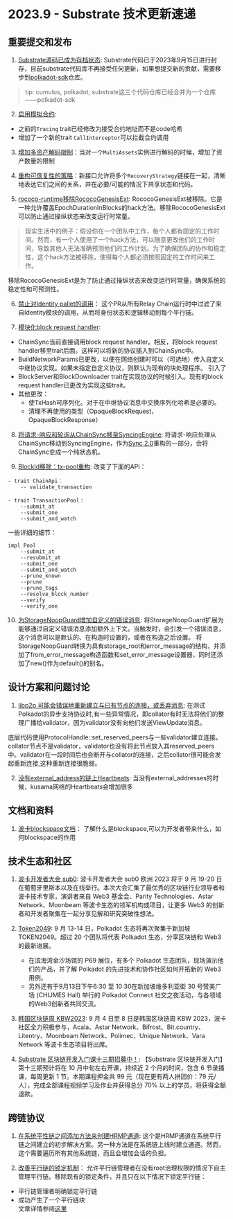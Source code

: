 # 2023.9 - Substrate 技术更新速递

## 重要提交和发布

1. [Substrate源码已成为存档状态](https://github.com/paritytech/substrate): Substrate代码已于2023年9月15日进行封存，目前substrate代码库不再接受任何更新，如果想提交新的贡献，需要移步到[polkadot-sdk](https://github.com/paritytech/polkadot-sdk)仓库。
> tip: cumulus, polkadot, substrate这三个代码仓库已经合并为一个仓库——polkadot-sdk


2. [启用模拟合约](https://github.com/paritytech/polkadot-sdk/pull/1331): 
- 之前的`Tracing` trait已经修改为接受合约地址而不是code哈希
- 增加了一个新的trait `CallInterceptor`可以拦截合约调用

3. [增加多资产解码限制](https://github.com/paritytech/polkadot-sdk/pull/1395)：当对一个`MultiAssets`实例进行解码的时候，增加了资产数量的限制

4. [重构可恢复性的策略](https://github.com/paritytech/polkadot-sdk/pull/1457)：新接口允许将多个`RecoveryStrategy`链接在一起，清晰地表达它们之间的关系，并在必要/可能的情况下共享状态和代码。

5. [rococo-runtime移除RococoGenesisExt](https://github.com/paritytech/polkadot-sdk/pull/1490): RococoGenesisExt被移除。它是一种允许覆盖EpochDurationInBlocks的hack方法。移除RococoGenesisExt可以防止通过操纵状态来改变运行时常量。

> 现实生活中的例子：假设你在一个团队中工作，每个人都有固定的工作时间。然而，有一个人使用了一个hack方法，可以随意更改他们的工作时间，导致其他人无法准确预测他们的工作计划。为了确保团队的协作和稳定性，这个hack方法被移除，使得每个人都必须按照固定的工作时间来工作。

移除RococoGenesisExt是为了防止通过操纵状态来改变运行时常量，确保系统的稳定性和可预测性。

6. [禁止对Identity pallet的调用](https://github.com/paritytech/polkadot-sdk/pull/1476)： 这个PR从所有Relay Chain运行时中过滤了来自Identity模块的调用，从而将身份状态和逻辑移动到每个平行链。

7. [模块化block request handler](https://github.com/paritytech/polkadot-sdk/pull/1524): 
- ChainSync当前直接调用block request handler。相反，将block request handler移至trait后面。这样可以将新的协议插入到ChainSync中。 
- BuildNetworkParams已更改，以便在网络创建时可以（可选地）传入自定义中继协议实现。如果未指定自定义协议，则默认为现有的块处理程序。 引入了
- BlockServer和BlockDownloader trait在实现协议的时候引入。现有的block request handler已更改为实现这些trait。 
- 其他更改：
    - 使TxHash可序列化。对于在中继协议消息中交换序列化哈希是必要的。 
    - 清理不再使用的类型（OpaqueBlockRequest，OpaqueBlockResponse）

8. [将请求-响应和轮询从ChainSync移至SyncingEngine](https://github.com/paritytech/polkadot-sdk/pull/1650): 将请求-响应处理从ChainSync移动到SyncingEngine，作为[Sync 2.0](https://github.com/paritytech/polkadot-sdk/issues/534)重构的一部分，会将ChainSync变成一个纯状态机。

9. [BlockId移除：tx-pool重构](https://github.com/paritytech/polkadot-sdk/pull/1678): 
改变了下面的API：
```
- trait ChainApi：
    -- validate_transaction

- trait TransactionPool：
    --submit_at
    --submit_one
    --submit_and_watch
```

一些详细的细节：
```
impl Pool
    --submit_at
    --resubmit_at
    --submit_one
    --submit_and_watch
    --prune_known
    --prune
    --prune_tags
    --resolve_block_number
    --verify
    --verify_one
```

10. [为StorageNoopGuard增加自定义的错误消息](https://github.com/paritytech/polkadot-sdk/pull/1727): 将StorageNoopGuard扩展为能够通过自定义错误消息添加额外上下文。当触发时，会引发一个错误消息，这个消息可以是默认的、在构造时设置的，或者在构造之后设置。
将StorageNoopGuard转换为具有storage_root和error_message的结构，并添加了from_error_message构造函数和set_error_message设置器，同时还添加了new()作为default()的别名。

## 设计方案和问题讨论

1. [libp2p 可能会错误地重新建立与已有节点的连接，或丢弃消息](https://github.com/paritytech/polkadot-sdk/issues/1499): 在测试Polkadot的异步支持协议时,有一些异常情况，即collator有时无法将他们的整理广播给validator，因为validator没有向他们发送ViewUpdate消息。

底层代码使用ProtocolHandle::set_reserved_peers与一些validator建立连接。collator节点不是validator，validator也没有将此节点放入其reserved_peers中。validator在一段时间后也会断开与collator的连接，之后collator很可能会发起重新连接,这种重新连接很脆弱。

2. [没有external_address的链上Heartbeats](https://github.com/paritytech/polkadot-sdk/issues/646): 当没有external_addresses的时候，kusama网络的Heartbeats会增加很多


## 文档和资料

1. [波卡blockspace文档](https://www.polkadot.network/features/blockspace/)： 了解什么是blockspace,可以为开发者带来什么，如何blockspace的作用


## 技术生态和社区

1. [波卡开发者大会 sub0](https://www.polkadot.network/ecosystem/events/sub0/): 波卡开发者大会 sub0 欧洲 2023 将于 9 月 19-20 日在葡萄牙里斯本以及在线举行。本次大会汇集了最优秀的区块链行业领导者和波卡技术专家，演讲者来自 Web3 基金会、Parity Technologies、Astar Network、Moonbeam 等波卡生态的领军机构或项目，让更多 Web3 的创新者和开发者聚集在一起分享见解和研究突破性想法。

2. [Token2049](https://events.polkadot.network/event/token2049-singapore-2023): 9 月 13-14 日，Polkadot 生态将再次聚集于新加坡 TOKEN2049。超过 20 个团队将代表 Polkadot 生态，分享区块链和 Web3 的最新进展。
    - 在滨海湾金沙场馆的 P69 展位，有多个 Polkadot 生态团队，现场演示他们的产品，并了解 Polkadot 的先进技术和协作社区如何开拓新的 Web3 用例。 
    - 另外还有于9月13日下午6:30 至 10:30在新加坡维多利亚街 30 号赞美广场 (CHIJMES Hall) 举行的 Polkadot Connect 社交之夜活动，与各领域的Web3创新者共同交流。

3. [韩国区块链周 KBW2023](https://www.binance.com/zh-CN/feed/post/529912): 9 月 4 日至 8 日是韩国区块链周 KBW 2023，波卡社区全力积极参与，Acala、Astar Network、Bifrost、Bit.country、Litentry、Moonbeam Network、Polimec、Unique Network、Vara Network 等波卡生态项目将出席。

4. [Substrate 区块链开发入门课十三期招募中！](https://mp.weixin.qq.com/s/JrQVwS0LmS1i2y68Aa27Lg): 【Substrate 区块链开发入门】第十三期预计将在 10 月中旬左右开课，持续近 2 个月的时间，包含 6 节录播课，每周更新 1 节。本期课程押金共 99 元（现在更有两人拼团价：79 元/人），完成全部课程视频学习及作业并获得总分 70% 以上的学员，将获得全额退款。

## 跨链协议

1. [在系统平性链之间添加方法来创建HRMP通道](https://github.com/paritytech/polkadot-sdk/pull/1473): 这个是HRMP通道在系统平行链之间建立的初步解决方案。另一种方法是在系统链上线时建立通道。然而，这个需要遍历所有其他系统链，而且会增加会话的负担。

2. [改善平行链的锁定机制](https://github.com/paritytech/polkadot-sdk/pull/1290)： 允许平行链管理者在没有root治理权限的情况下自主管理平行链。移除现有的锁定条件，并且只在以下情况下锁定平行链：
- 平行链管理者明确锁定平行链
- 成功产生了一个平行链块   
文章详情参阅[这里](https://github.com/polkadot-fellows/RFCs/pull/14/files#diff-95d79d3eb95319aba01a0114df8ab5914d5aad54b1004e274990aa1a8a33d61b)
